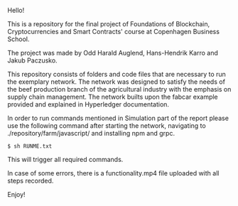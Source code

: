 Hello!

This is a repository for the final project of Foundations of Blockchain, Cryptocurrencies and Smart Contracts' course at Copenhagen Business School.

The project was made by Odd Harald Auglend, Hans-Hendrik Karro and Jakub Paczusko.

This repository consists of folders and code files that are necessary to run the exemplary network. The network was designed to satisfy the needs of the beef production branch of the agricultural industry with the emphasis on supply chain management. The network builts upon the fabcar example provided and explained in Hyperledger documentation.

In order to run commands mentioned in Simulation part of the report please use the following command after starting the network, navigating to ./repository/farm/javascript/ and installing npm and grpc.

```console
$ sh RUNME.txt
```

This will trigger all required commands.

In case of some errors, there is a functionality.mp4 file uploaded with all steps recorded.

Enjoy!
